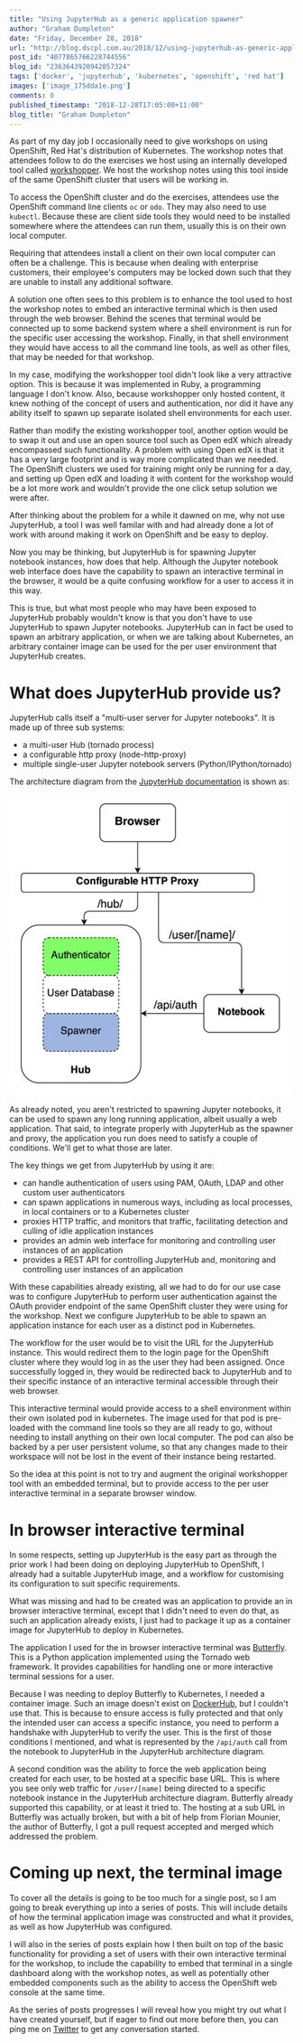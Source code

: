 ```yaml
---
title: "Using JupyterHub as a generic application spawner"
author: "Graham Dumpleton"
date: "Friday, December 28, 2018"
url: "http://blog.dscpl.com.au/2018/12/using-jupyterhub-as-generic-application.html"
post_id: "4077865766228744556"
blog_id: "2363643920942057324"
tags: ['docker', 'jupyterhub', 'kubernetes', 'openshift', 'red hat']
images: ['image_175dda1e.png']
comments: 0
published_timestamp: "2018-12-28T17:05:00+11:00"
blog_title: "Graham Dumpleton"
---
```


As part of my day job I occasionally need to give workshops on using OpenShift, Red Hat's distribution of Kubernetes. The workshop notes that attendees follow to do the exercises we host using an internally developed tool called [workshopper](https://github.com/openshift-evangelists/workshopper). We host the workshop notes using this tool inside of the same OpenShift cluster that users will be working in.

To access the OpenShift cluster and do the exercises, attendees use the OpenShift command line clients `oc` or `odo`. They may also need to use `kubectl`. Because these are client side tools they would need to be installed somewhere where the attendees can run them, usually this is on their own local computer.

Requiring that attendees install a client on their own local computer can often be a challenge. This is because when dealing with enterprise customers, their employee's computers may be locked down such that they are unable to install any additional software.

A solution one often sees to this problem is to enhance the tool used to host the workshop notes to embed an interactive terminal which is then used through the web browser. Behind the scenes that terminal would be connected up to some backend system where a shell environment is run for the specific user accessing the workshop. Finally, in that shell environment they would have access to all the command line tools, as well as other files, that may be needed for that workshop.

In my case, modifying the workshopper tool didn't look like a very attractive option. This is because it was implemented in Ruby, a programming language I don't know. Also, because workshopper only hosted content, it knew nothing of the concept of users and authentication, nor did it have any ability itself to spawn up separate isolated shell environments for each user.

Rather than modify the existing workshopper tool, another option would be to swap it out and use an open source tool such as Open edX which already encompassed such functionality. A problem with using Open edX is that it has a very large footprint and is way more complicated than we needed. The OpenShift clusters we used for training might only be running for a day, and setting up Open edX and loading it with content for the workshop would be a lot more work and wouldn't provide the one click setup solution we were after.

After thinking about the problem for a while it dawned on me, why not use JupyterHub, a tool I was well familar with and had already done a lot of work with around making it work on OpenShift and be easy to deploy.

Now you may be thinking, but JupyterHub is for spawning Jupyter notebook instances, how does that help. Although the Jupyter notebook web interface does have the capability to spawn an interactive terminal in the browser, it would be a quite confusing workflow for a user to access it in this way.

This is true, but what most people who may have been exposed to JupyterHub probably wouldn't know is that you don't have to use JupyterHub to spawn Jupyter notebooks. JupyterHub can in fact be used to spawn an arbitrary application, or when we are talking about Kubernetes, an arbitrary container image can be used for the per user environment that JupyterHub creates.

# What does JupyterHub provide us?

JupyterHub calls itself a "multi-user server for Jupyter notebooks". It is made up of three sub systems:

  * a multi-user Hub \(tornado process\)
  * a configurable http proxy \(node-http-proxy\)
  * multiple single-user Jupyter notebook servers \(Python/IPython/tornado\)



The architecture diagram from the [JupyterHub documentation](https://jupyterhub.readthedocs.io/) is shown as:

![img-alternative-text](image_175dda1e.png)

As already noted, you aren't restricted to spawning Jupyter notebooks, it can be used to spawn any long running application, albeit usually a web application. That said, to integrate properly with JupyterHub as the spawner and proxy, the application you run does need to satisfy a couple of conditions. We'll get to what those are later.

The key things we get from JupyterHub by using it are:

  * can handle authentication of users using PAM, OAuth, LDAP and other custom user authenticators
  * can spawn applications in numerous ways, including as local processes, in local containers or to a Kubernetes cluster
  * proxies HTTP traffic, and monitors that traffic, facilitating detection and culling of idle application instances
  * provides an admin web interface for monitoring and controlling user instances of an application
  * provides a REST API for controlling JupyterHub and, monitoring and controlling user instances of an application



With these capabilities already existing, all we had to do for our use case was to configure JupyterHub to perform user authentication against the OAuth provider endpoint of the same OpenShift cluster they were using for the workshop. Next we configure JupyterHub to be able to spawn an application instance for each user as a distinct pod in Kubernetes.

The workflow for the user would be to visit the URL for the JupyterHub instance. This would redirect them to the login page for the OpenShift cluster where they would log in as the user they had been assigned. Once successfully logged in, they would be redirected back to JupyterHub and to their specific instance of an interactive terminal accessible through their web browser.

This interactive terminal would provide access to a shell environment within their own isolated pod in kubernetes. The image used for that pod is pre-loaded with the command line tools so they are all ready to go, without needing to install anything on their own local computer. The pod can also be backed by a per user persistent volume, so that any changes made to their workspace will not be lost in the event of their instance being restarted.

So the idea at this point is not to try and augment the original workshopper tool with an embedded terminal, but to provide access to the per user interactive terminal in a separate browser window.

# In browser interactive terminal

In some respects, setting up JupyterHub is the easy part as through the prior work I had been doing on deploying JupyterHub to OpenShift, I already had a suitable JupyterHub image, and a workflow for customising its configuration to suit specific requirements.

What was missing and had to be created was an application to provide an in browser interactive terminal, except that I didn't need to even do that, as such an application already exists, I just had to package it up as a container image for JupyterHub to deploy in Kubernetes.

The application I used for the in browser interactive terminal was [Butterfly](https://github.com/paradoxxxzero/butterfly). This is a Python application implemented using the Tornado web framework. It provides capabilities for handling one or more interactive terminal sessions for a user.

Because I was needing to deploy Butterfly to Kubernetes, I needed a container image. Such an image doesn't exist on [DockerHub](https://hub.docker.com/r/garland/butterfly/), but I couldn't use that. This is because to ensure access is fully protected and that only the intended user can access a specific instance, you need to perform a handshake with JupyterHub to verify the user. This is the first of those conditions I mentioned, and what is represented by the `/api/auth` call from the notebook to JupyterHub in the JupyterHub architecture diagram.

A second condition was the ability to force the web application being created for each user, to be hosted at a specific base URL. This is where you see only web traffic for `/user/[name]` being directed to a specific notebook instance in the JupyterHub architecture diagram. Butterfly already supported this capability, or at least it tried to. The hosting at a sub URL in Butterfly was actually broken, but with a bit of help from Florian Mounier, the author of Butterfly, I got a pull request accepted and merged which addressed the problem.

# Coming up next, the terminal image

To cover all the details is going to be too much for a single post, so I am going to break everything up into a series of posts. This will include details of how the terminal application image was constructed and what it provides, as well as how JupyterHub was configured.

I will also in the series of posts explain how I then built on top of the basic functionality for providing a set of users with their own interactive terminal for the workshop, to include the capability to embed that terminal in a single dashboard along with the workshop notes, as well as potentially other embedded components such as the ability to access the OpenShift web console at the same time.

As the series of posts progresses I will reveal how you might try out what I have created yourself, but if eager to find out more before then, you can ping me on [Twitter](https://twitter.com/GrahamDumpleton) to get any conversation started.